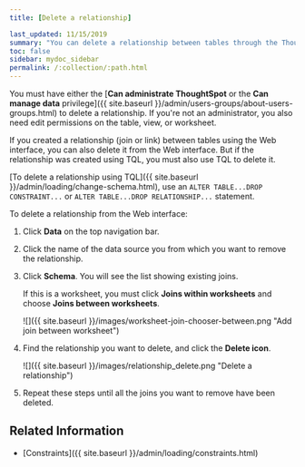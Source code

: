 ```yaml
---
title: [Delete a relationship]

last_updated: 11/15/2019
summary: "You can delete a relationship between tables through the ThoughtSpot application or TQL."
toc: false
sidebar: mydoc_sidebar
permalink: /:collection/:path.html
---
```

You must have either the [**Can administrate ThoughtSpot** or the **Can manage data** privilege]({{ site.baseurl }}/admin/users-groups/about-users-groups.html) to delete a relationship. If you're not an administrator, you also need edit permissions on the table, view, or worksheet.

If you created a relationship (join or link) between tables using the Web interface, you can also delete it from the Web interface. But if the relationship was created using TQL, you must also use TQL to delete it.

[To delete a relationship using TQL]({{ site.baseurl }}/admin/loading/change-schema.html), use an `ALTER TABLE...DROP CONSTRAINT...` or `ALTER TABLE...DROP RELATIONSHIP...` statement.

To delete a relationship from the Web interface:

1. Click **Data** on the top navigation bar.

2. Click the name of the data source you from which you want to remove the relationship.

3. Click **Schema**. You will see the list showing existing joins.

   If this is a worksheet, you must click **Joins within worksheets** and choose **Joins between worksheets**.

      ![]({{ site.baseurl }}/images/worksheet-join-chooser-between.png "Add join between worksheet")

4. Find the relationship you want to delete, and click the **Delete icon**.

     ![]({{ site.baseurl }}/images/relationship_delete.png "Delete a relationship")

5.  Repeat these steps until all the joins you want to remove have been deleted.

## Related Information

-   [Constraints]({{ site.baseurl }}/admin/loading/constraints.html)
